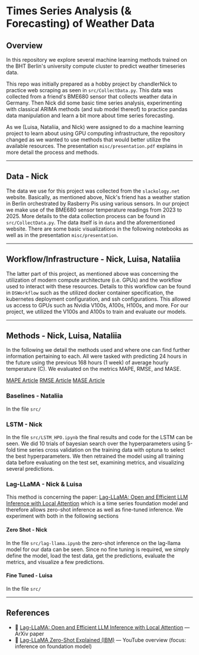 # Times Series Analysis (& Forecasting) of Weather Data


## Overview

In this repository we explore several machine learning methods trained on the BHT Berlin's university compute cluster to predict weather timeseries data.

This repo was initially prepared as a hobby project by chandlerNick to practice web scraping as seen in `src/CollectData.py`. This data was collected from a friend's BME680 sensor that collects weather data in Germany. Then Nick did some basic time series analysis, experimenting with classical ARIMA methods (and sub model thereof) to practice pandas data manipulation and learn a bit more about time series forecasting.

As we (Luisa, Nataliia, and Nick) were assigned to do a machine learning project to learn about using GPU computing infrastructure, the repository changed as we wanted to use methods that would better utilize the available resources. The presentation `misc/presentation.pdf` explains in more detail the process and methods.

---

## Data - Nick

The data we use for this project was collected from the `slackology.net` website. Basically, as mentioned above, Nick's friend has a weather station in Berlin orchestrated by Rasberry Pis using various sensors. In our project we make use of the BME680 sensor temperature readings from 2023 to 2025. More details to the data collection process can be found in `src/CollectData.py`. The data itself is in `data` and the aforementioned website. There are some basic visualizations in the following notebooks as well as in the presentation `misc/presentation`.

---

## Workflow/Infrastructure - Nick, Luisa, Nataliia

The latter part of this project, as mentioned above was concerning the utilization of modern compute architecture (i.e. GPUs) and the workflow used to interact with these resources. Details to this workflow can be found in `DSWorkflow` such as the utilized docker container specification, the kubernetes deployment configuration, and ssh configurations. This allowed us access to GPUs such as Nvidia V100s, A100s, H100s, and more. For our project, we utilized the V100s and A100s to train and evaluate our models. 

---

## Methods - Nick, Luisa, Nataliia

In the following we detail the methods used and where one can find further information pertaining to each. All were tasked with predicting 24 hours in the future using the previous 168 hours (1 week) of average hourly temperature (C). We evaluated on the metrics MAPE, RMSE, and MASE.

[MAPE Article](https://en.wikipedia.org/wiki/Mean_absolute_percentage_error)
[RMSE Article](https://en.wikipedia.org/wiki/Root_mean_square_deviation)
[MASE Article](https://en.wikipedia.org/wiki/Mean_absolute_scaled_error)


### Baselines - Nataliia

In the file `src/`


### LSTM - Nick

In the file `src/LSTM_HPO.ipynb` the final results and code for the LSTM can be seen. We did 10 trials of bayesian search over the hyperparameters using 5-fold time series cross validation on the training data with optuna to select the best hyperparameters. We then retrained the model using all training data before evaluating on the test set, examining metrics, and visualizing several predictions.


### Lag-LLaMA - Nick & Luisa

This method is concerning the paper: [Lag-LLaMA: Open and Efficient LLM Inference with Local Attention](https://arxiv.org/pdf/2310.08278) which is a time series foundation model and therefore allows zero-shot inference as well as fine-tuned inference. We experiment with both in the following sections

#### Zero Shot - Nick

In the file `src/lag-llama.ipynb` the zero-shot inference on the lag-llama model for our data can be seen. Since no fine tuning is required, we simply define the model, load the test data, get the predictions, evaluate the metrics, and visualize a few predictions.

#### Fine Tuned - Luisa

In the file `src/` 







---

## References
- 📄 [Lag-LLaMA: Open and Efficient LLM Inference with Local Attention](https://arxiv.org/pdf/2310.08278) — ArXiv paper  
- 🎥 [Lag-LLaMA Zero-Shot Explained (IBM)](https://youtu.be/MOOPuizuf6o?si=ZopML7Mf2L0NAySF) — YouTube overview (focus: inference on foundation model)
